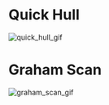 
# Quick Hull
![quick_hull_gif](https://github.com/user-attachments/assets/39eef36c-c73b-4351-a956-aa8cf2974aad)


# Graham Scan
![graham_scan_gif](https://github.com/user-attachments/assets/5a2867b7-73e2-4011-8053-c93571f59524)
